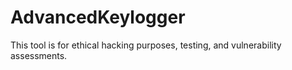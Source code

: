 # AdvancedKeylogger
This tool is for ethical hacking purposes, testing, and vulnerability assessments.
